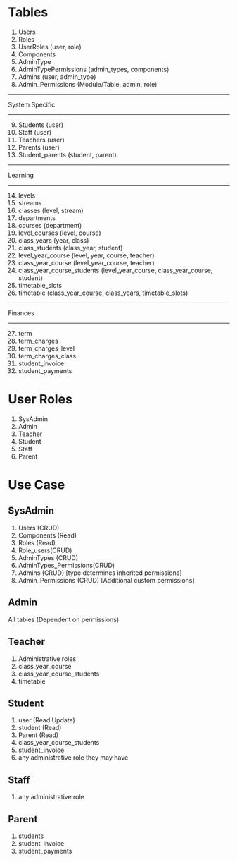 # Tables
1. Users
2. Roles
3. UserRoles (user, role)
4. Components
5. AdminType
6. AdminTypePermissions (admin_types, components)
7. Admins (user, admin_type)
8. Admin_Permissions (Module/Table, admin, role)
----
System Specific

----
9. Students (user)
10. Staff (user)
11. Teachers (user)
12. Parents (user)
13. Student_parents (student, parent)
----
Learning

-----
14. levels
15. streams
16. classes (level, stream)
17. departments
18. courses (department)
19. level_courses (level, course)
20. class_years (year, class)
21. class_students (class_year, student)
22. level_year_course (level, year, course, teacher)
23. class_year_course (level_year_course, teacher)
24. class_year_course_students (level_year_course, class_year_course, student)
25. timetable_slots
26. timetable (class_year_course, class_years, timetable_slots)
----
Finances

----
27. term
28. term_charges
29. term_charges_level
30. term_charges_class
31. student_invoice
32. student_payments

# User Roles
1. SysAdmin
2. Admin
3. Teacher
4. Student
5. Staff
6. Parent

# Use Case
## SysAdmin
1. Users (CRUD)
2. Components (Read)
3. Roles (Read)
4. Role_users(CRUD)
5. AdminTypes (CRUD)
6. AdminTypes_Permissions(CRUD)
7. Admins (CRUD) [type determines inherited permissions]
8. Admin_Permissions (CRUD) [Additional custom permissions]

## Admin
All tables (Dependent on permissions)

## Teacher
1. Administrative roles
2. class_year_course
3. class_year_course_students
4. timetable

## Student
1. user (Read Update)
2. student (Read)
3. Parent (Read)
4. class_year_course_students
5. student_invoice
6. any administrative role they may have

## Staff
1. any administrative role

## Parent
1. students
2. student_invoice
3. student_payments
